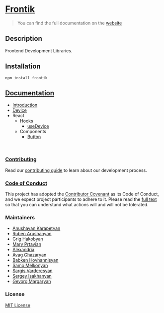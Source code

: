 # [Frontik](https://frontik.js.org/)

> You can find the full documentation on the [website](https://frontik.js.org/)

## Description

Frontend Development Libraries.

## Installation

```
npm install frontik
```

## [Documentation](https://frontik.js.org/)

- [Introduction](https://frontik.js.org/docs/introduction)
- [Device](https://frontik.js.org/docs/Device)
- React
  - Hooks
    - [useDevice](https://frontik.js.org/docs/React/Hooks/useDevice)
  - Components
    - [Button](https://frontik.js.org/docs/React/Components/Button)

<br/>

### [Contributing](https://github.com/fluxtech-me/frontik/blob/master/CONTRIBUTING.md)

Read our [contributing guide](https://github.com/fluxtech-me/frontik/blob/master/CONTRIBUTING.md) to learn about our development process.

### [Code of Conduct](https://github.com/fluxtech-me/frontik/blob/master/CODE_OF_CONDUCT.md)

This project has adopted the [Contributor Covenant](https://www.contributor-covenant.org) as its Code of Conduct, and we expect project participants to adhere to it. Please read the [full text](https://github.com/fluxtech-me/frontik/blob/master/CODE_OF_CONDUCT.md) so that you can understand what actions will and will not be tolerated.

### Maintainers

- [Anushavan Karapetyan](https://github.com/anushavan-karapetyan)
- [Ruben Arushanyan](https://github.com/ruben-arushanyan)
- [Grig Hakobyan](https://github.com/AdarkSt)
- [Mary Prtavian](https://github.com/maryprtavian)
- [Alexandria](https://github.com/alexkharatyan)
- [Avag Ghazaryan](https://github.com/avagghazaryan)
- [Babken Hovhannisyan](https://github.com/babkenhovhannisyan)
- [Samo Melkonyan](https://github.com/SamoMelkonyan)
- [Sargis Varderesyan](https://github.com/sargisvarderesyan)
- [Sergey Isakhanyan](https://github.com/SergeyIsakhanyan)
- [Gevorg Margaryan](https://github.com/g-margaryan)

### License

[MIT License](https://github.com/fluxtech-me/frontik/blob/master/LICENSE)
